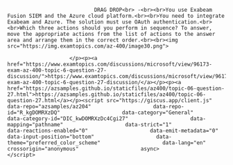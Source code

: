 <p class="card-text">
							
								DRAG DROP<br> -<br><br>You use Exabeam Fusion SIEM and the Azure cloud platform.<br><br>You need to integrate Exabeam and Azure. The solution must use OAuth authentication.<br><br>Which three actions should you perform in sequence? To answer, move the appropriate actions from the list of actions to the answer area and arrange them in the correct order.<br><br><img src="https://img.examtopics.com/az-400/image30.png">
							
						</p><p><a href="https://www.examtopics.com/discussions/microsoft/view/96173-exam-az-400-topic-6-question-27-discussion/">https://www.examtopics.com/discussions/microsoft/view/96173-exam-az-400-topic-6-question-27-discussion/</a></p><p><a href="https://azsamples.github.io/staticfiles/az400/topic-06-question-27.html">https://azsamples.github.io/staticfiles/az400/topic-06-question-27.html</a></p><script src="https://giscus.app/client.js"                    data-repo="azsamples/az204"                    data-repo-id="R_kgDOMRXzDQ"                    data-category="General"                    data-category-id="DIC_kwDOMRXzDc4Cgi27"                    data-mapping="pathname"                    data-strict="1"                    data-reactions-enabled="0"                    data-emit-metadata="0"                    data-input-position="bottom"                    data-theme="preferred_color_scheme"                    data-lang="en"                    crossorigin="anonymous"                    async>                    </script>